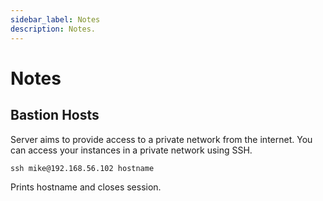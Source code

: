 ```yaml
---
sidebar_label: Notes
description: Notes.
---
```


# Notes

## Bastion Hosts

Server aims to provide access to a private network from the internet. You can access your instances in a private network using SSH.

```
ssh mike@192.168.56.102 hostname
```

Prints hostname and closes session.


